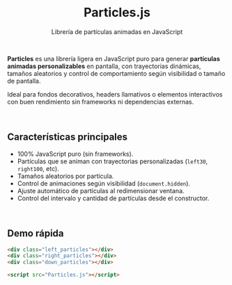 <br>

<h1 align="center">Particles.js</h1>
<p align="center">Librería de partículas animadas en JavaScript</p>

<br>

**Particles** es una librería ligera en JavaScript puro para generar **partículas animadas personalizables** en pantalla, con trayectorias dinámicas, tamaños aleatorios y control de comportamiento según visibilidad o tamaño de pantalla.

Ideal para fondos decorativos, headers llamativos o elementos interactivos con buen rendimiento sin frameworks ni dependencias externas.

<br>

## Características principales

* 100% JavaScript puro (sin frameworks).
* Partículas que se animan con trayectorias personalizadas (`left30`, `right100`, etc).
* Tamaños aleatorios por partícula.
* Control de animaciones según visibilidad (`document.hidden`).
* Ajuste automático de partículas al redimensionar ventana.
* Control del intervalo y cantidad de partículas desde el constructor.

<br>

## Demo rápida

```html
<div class="left_particles"></div>
<div class="right_particles"></div>
<div class="down_particles"></div>

<script src="Particles.js"></script>
```

<br>
